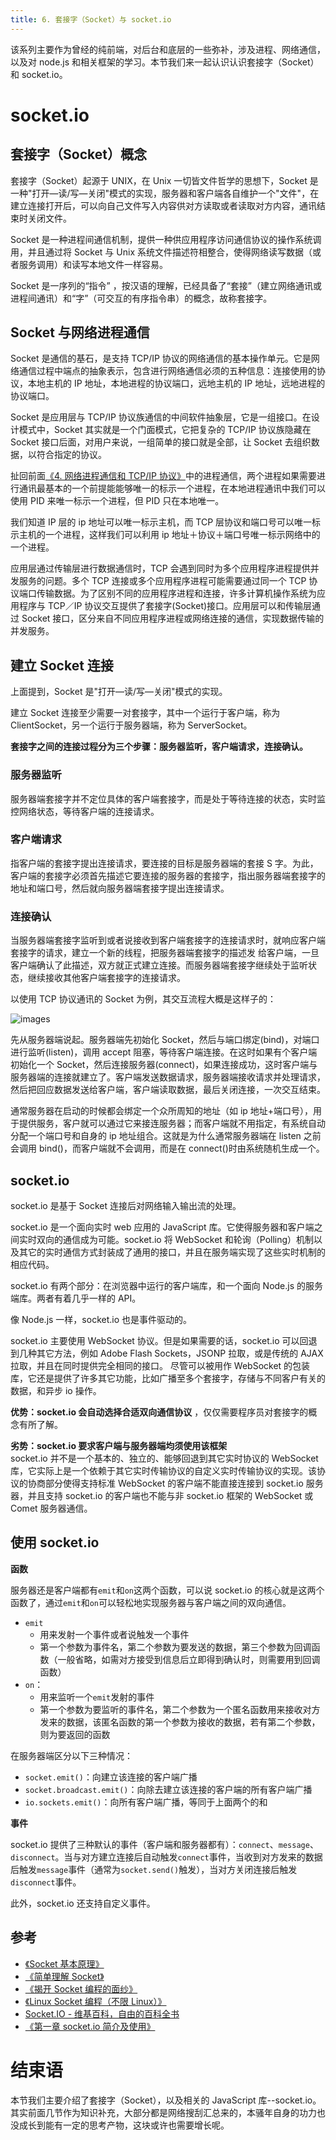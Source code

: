 ```yaml
---
title: 6. 套接字（Socket）与 socket.io
---
```


该系列主要作为曾经的纯前端，对后台和底层的一些弥补，涉及进程、网络通信，以及对 node.js 和相关框架的学习。本节我们来一起认识认识套接字（Socket）和 socket.io。

<!--more-->

# socket.io

## 套接字（Socket）概念

套接字（Socket）起源于 UNIX，在 Unix 一切皆文件哲学的思想下，Socket 是一种"打开—读/写—关闭"模式的实现，服务器和客户端各自维护一个"文件"，在建立连接打开后，可以向自己文件写入内容供对方读取或者读取对方内容，通讯结束时关闭文件。

Socket 是一种进程间通信机制，提供一种供应用程序访问通信协议的操作系统调用，并且通过将 Socket 与 Unix 系统文件描述符相整合，使得网络读写数据（或者服务调用）和读写本地文件一样容易。

Socket 是一序列的“指令” ，按汉语的理解，已经具备了“套接”（建立网络通讯或进程间通讯）和“字”（可交互的有序指令串）的概念，故称套接字。

## Socket 与网络进程通信

Socket 是通信的基石，是支持 TCP/IP 协议的网络通信的基本操作单元。它是网络通信过程中端点的抽象表示，包含进行网络通信必须的五种信息：连接使用的协议，本地主机的 IP 地址，本地进程的协议端口，远地主机的 IP 地址，远地进程的协议端口。

Socket 是应用层与 TCP/IP 协议族通信的中间软件抽象层，它是一组接口。在设计模式中，Socket 其实就是一个门面模式，它把复杂的 TCP/IP 协议族隐藏在 Socket 接口后面，对用户来说，一组简单的接口就是全部，让 Socket 去组织数据，以符合指定的协议。

扯回前面[《4. 网络进程通信和 TCP/IP 协议》](./4-network-progress-and-tcp-ip.md)中的进程通信，两个进程如果需要进行通讯最基本的一个前提能能够唯一的标示一个进程，在本地进程通讯中我们可以使用 PID 来唯一标示一个进程，但 PID 只在本地唯一。

我们知道 IP 层的 ip 地址可以唯一标示主机，而 TCP 层协议和端口号可以唯一标示主机的一个进程，这样我们可以利用 ip 地址＋协议＋端口号唯一标示网络中的一个进程。

应用层通过传输层进行数据通信时，TCP 会遇到同时为多个应用程序进程提供并发服务的问题。多个 TCP 连接或多个应用程序进程可能需要通过同一个 TCP 协议端口传输数据。为了区别不同的应用程序进程和连接，许多计算机操作系统为应用程序与 TCP／IP 协议交互提供了套接字(Socket)接口。应用层可以和传输层通过 Socket 接口，区分来自不同应用程序进程或网络连接的通信，实现数据传输的并发服务。

## 建立 Socket 连接

上面提到，Socket 是"打开—读/写—关闭"模式的实现。

建立 Socket 连接至少需要一对套接字，其中一个运行于客户端，称为 ClientSocket，另一个运行于服务器端，称为 ServerSocket。

**套接字之间的连接过程分为三个步骤：服务器监听，客户端请求，连接确认。**

### 服务器监听

服务器端套接字并不定位具体的客户端套接字，而是处于等待连接的状态，实时监控网络状态，等待客户端的连接请求。

### 客户端请求

指客户端的套接字提出连接请求，要连接的目标是服务器端的套接 S 字。为此，客户端的套接字必须首先描述它要连接的服务器的套接字，指出服务器端套接字的地址和端口号，然后就向服务器端套接字提出连接请求。

### 连接确认

当服务器端套接字监听到或者说接收到客户端套接字的连接请求时，就响应客户端套接字的请求，建立一个新的线程，把服务器端套接字的描述发 给客户端，一旦客户端确认了此描述，双方就正式建立连接。而服务器端套接字继续处于监听状态，继续接收其他客户端套接字的连接请求。

以使用 TCP 协议通讯的 Socket 为例，其交互流程大概是这样子的：

![images](https://github-imglib-1255459943.cos.ap-chengdu.myqcloud.com/05232335-fb19fc7527e944d4845ef40831da4ec2.png)

先从服务器端说起。服务器端先初始化 Socket，然后与端口绑定(bind)，对端口进行监听(listen)，调用 accept 阻塞，等待客户端连接。在这时如果有个客户端初始化一个 Socket，然后连接服务器(connect)，如果连接成功，这时客户端与服务器端的连接就建立了。客户端发送数据请求，服务器端接收请求并处理请求，然后把回应数据发送给客户端，客户端读取数据，最后关闭连接，一次交互结束。

通常服务器在启动的时候都会绑定一个众所周知的地址（如 ip 地址+端口号），用于提供服务，客户就可以通过它来接连服务器；而客户端就不用指定，有系统自动分配一个端口号和自身的 ip 地址组合。这就是为什么通常服务器端在 listen 之前会调用 bind()，而客户端就不会调用，而是在 connect()时由系统随机生成一个。

## socket.io

socket.io 是基于 Socket 连接后对网络输入输出流的处理。

socket.io 是一个面向实时 web 应用的 JavaScript 库。它使得服务器和客户端之间实时双向的通信成为可能。socket.io 将 WebSocket 和轮询（Polling）机制以及其它的实时通信方式封装成了通用的接口，并且在服务端实现了这些实时机制的相应代码。

socket.io 有两个部分：在浏览器中运行的客户端库，和一个面向 Node.js 的服务端库。两者有着几乎一样的 API。

像 Node.js 一样，socket.io 也是事件驱动的。

socket.io 主要使用 WebSocket 协议。但是如果需要的话，socket.io 可以回退到几种其它方法，例如 Adobe Flash Sockets，JSONP 拉取，或是传统的 AJAX 拉取，并且在同时提供完全相同的接口。
尽管可以被用作 WebSocket 的包装库，它还是提供了许多其它功能，比如广播至多个套接字，存储与不同客户有关的数据，和异步 io 操作。

**优势：socket.io 会自动选择合适双向通信协议** ，仅仅需要程序员对套接字的概念有所了解。

**劣势：socket.io 要求客户端与服务器端均须使用该框架**  
socket.io 并不是一个基本的、独立的、能够回退到其它实时协议的 WebSocket 库，它实际上是一个依赖于其它实时传输协议的自定义实时传输协议的实现。该协议的协商部分使得支持标准 WebSocket 的客户端不能直接连接到 socket.io 服务器，并且支持 socket.io 的客户端也不能与非 socket.io 框架的 WebSocket 或 Comet 服务器通信。

## 使用 socket.io

**函数**

服务器还是客户端都有`emit`和`on`这两个函数，可以说 socket.io 的核心就是这两个函数了，通过`emit`和`on`可以轻松地实现服务器与客户端之间的双向通信。

- `emit`
  - 用来发射一个事件或者说触发一个事件
  - 第一个参数为事件名，第二个参数为要发送的数据，第三个参数为回调函数（一般省略，如需对方接受到信息后立即得到确认时，则需要用到回调函数）
- `on`：
  - 用来监听一个`emit`发射的事件
  - 第一个参数为要监听的事件名，第二个参数为一个匿名函数用来接收对方发来的数据，该匿名函数的第一个参数为接收的数据，若有第二个参数，则为要返回的函数

在服务器端区分以下三种情况：

- `socket.emit()`：向建立该连接的客户端广播
- `socket.broadcast.emit()`：向除去建立该连接的客户端的所有客户端广播
- `io.sockets.emit()`：向所有客户端广播，等同于上面两个的和

**事件**

socket.io 提供了三种默认的事件（客户端和服务器都有）：`connect`、`message`、`disconnect`。当与对方建立连接后自动触发`connect`事件，当收到对方发来的数据后触发`message`事件（通常为`socket.send()`触发），当对方关闭连接后触发`disconnect`事件。

此外，socket.io 还支持自定义事件。

## 参考

- [《Socket 基本原理》](http://www.cnblogs.com/airtcp/p/5230161.html)
- [《简单理解 Socket》](http://www.cnblogs.com/dolphinX/p/3460545.html)
- [《揭开 Socket 编程的面纱》](http://goodcandle.cnblogs.com/archive/2005/12/10/294652.aspx)
- [《Linux Socket 编程（不限 Linux）》](http://www.cnblogs.com/skynet/archive/2010/12/12/1903949.html)
- [Socket.IO - 维基百科，自由的百科全书](https://zh.wikipedia.org/wiki/Socket.IO)
- [《第一章 socket.io 简介及使用》](https://github.com/nswbmw/N-chat/wiki/%E7%AC%AC%E4%B8%80%E7%AB%A0-socket.io-%E7%AE%80%E4%BB%8B%E5%8F%8A%E4%BD%BF%E7%94%A8)

# 结束语

本节我们主要介绍了套接字（Socket），以及相关的 JavaScript 库--socket.io。  
其实前面几节作为知识补充，大部分都是网络搜刮汇总来的，本骚年自身的功力也没成长到能有一定的思考产物，这块或许也需要增长呢。
